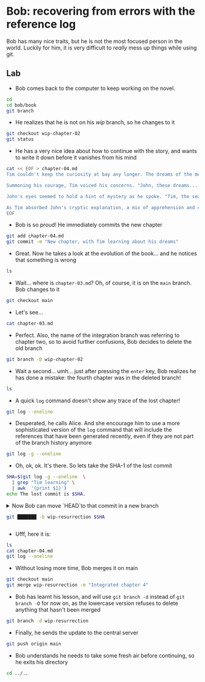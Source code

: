 # Bob: recovering from errors with the reference log

Bob has many nice traits, but he is not the most focused person in the world. Luckily for him,
it is very difficult to *really* mess up things while using git.

## Lab

* Bob comes back to the computer to keep working on the novel.

```bash
cd
cd bob/book
git branch
```

* He realizes that he is not on his *wip* branch, so he changes to it

```bash
git checkout wip-chapter-02
git status
```

* He has a very nice idea about how to continue with the story, and wants to write it down
before it vanishes from his mind

```bash
cat << EOF > chapter-04.md
Tim couldn't keep the curiosity at bay any longer. The dreams of the menacing mermaids haunting him each night had become unbearable. He found himself standing outside the lighthouse, his heart pounding with anticipation. It was time to seek answers from the man who seemed to hold the key to the mysteries of the sea.

Summoning his courage, Tim voiced his concerns. "John, these dreams... they feel so real. Like there's something beneath the waves, trying to reach out to me. Have you ever encountered such experiences?"

John's eyes seemed to hold a hint of mystery as he spoke. "Tim, the sea has its own language, a way of whispering secrets to those who dare to listen. Long ago, I too felt a connection, a call from the depths that echoed in my soul. It led me to encounters, encounters with beings that exist in the realm between dreams and reality."

As Tim absorbed John's cryptic explanation, a mix of apprehension and curiosity swirled within him. The dreams had become an invitation, a portal into a realm where truth and fantasy intertwined. Determined to uncover the hidden messages and the enigma that surrounded him, Tim vowed to embrace the call of the sea and venture forth into a world of wonders, where his own connection with the ocean awaited.
EOF
```

* Bob is so proud! He immediately commits the new chapter

```bash
git add chapter-04.md
git commit -m "New chapter, with Tim learning about his dreams"
```

* Great. Now he takes a look at the evolution of the book... and he notices that something is wrong

```bash
ls
```

* Wait... where is `chapter-03.md`? Oh, of course, it is on the `main` branch. Bob changes to it

```bash
git checkout main
```

* Let's see...

```bash
cat chapter-03.md
```

* Perfect. Also, the name of the integration branch was referring to chapter two,
so to avoid further confusions, Bob decides to delete the old branch

```bash
git branch -D wip-chapter-02
```

* Wait a second... umh... just after pressing the `enter` key, Bob realizes he has
done a mistake: the fourth chapter was in the deleted branch!

```bash
ls
```

* A quick `log` command doesn't show any trace of the lost chapter!

```bash
git log --oneline
```

* Desperated, he calls Alice. And she encourage him to use a more sophisticated version
of the `log` command that will include the references that have been generated recently,
even if they are not part of the branch history anymore

```bash
git log -g --oneline
```

* Oh, ok, ok. It's there. So lets take the SHA-1 of the lost commit

```bash
SHA=$(git log -g --oneline  \
  | grep "Tim learning" \
  | awk  '{print $1}')
echo The lost commit is $SHA.
```

<details>
<summary>
Now Bob can move `HEAD`to that commit in a new branch

```bash
git ███████ -b wip-resurrection $SHA
```
</summary>

---
#### Solution

```bash
git checkout -b wip-resurrection $SHA
```
---
</details>

* Ufff, here it is:

```bash
ls
cat chapter-04.md
git log --oneline
```

* Without losing more time, Bob merges it on main

```bash
git checkout main
git merge wip-resurrection -m "Integrated chapter 4"
```

* Bob has learnt his lesson, and will use `git branch -d` instead of `git branch -D` for now on,
as the lowercase version refuses to delete anything that hasn't been merged

```bash
git branch -d wip-resurrection
```

* Finally, he sends the update to the central server

```bash
git push origin main
```

* Bob understands he needs to take some fresh air before continuing, so he exits his directory

```bash
cd ../..
```